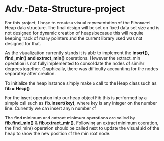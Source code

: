# Adv.-Data-Structure-project

For this project, I hope to create a visual representation of the Fibonacci Heap data structure. The final design will be set on fixed data set size and is not designed for dynamic creation of heaps becasue this will require keeping track of many pointers and the current library used was not designed for that.

As the visualization currently stands it is able to implement the **insert(), find_min() and extract_min()** operations. However the extract_min operation is not fully implemented to consolidate the nodes of similar degrees together. Graphically, there was difficulty accounting for the nodes separately after creation.

To initialize the heap instance simply make a call to the Heap class such as **fib = Heap()**

For the insert operation into our heap object Fib this is performed by a simple call such as **fib.insert(key)**, where key is any integer on the number line. Currently we can insert any n number of

The find minimum and extract minimum operations are called by **fib.find_min()** & **fib.extract_min()**. Following an extract minimum operation, the find_min() operation should be called next to update the visual aid of the heap to show the new position of the min root node.
